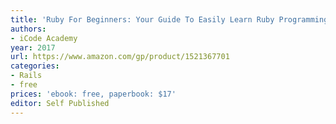 ```yaml
---
title: 'Ruby For Beginners: Your Guide To Easily Learn Ruby Programming in 7 days'
authors:
- iCode Academy
year: 2017
url: https://www.amazon.com/gp/product/1521367701
categories:
- Rails
- free
prices: 'ebook: free, paperbook: $17'
editor: Self Published
---
```

